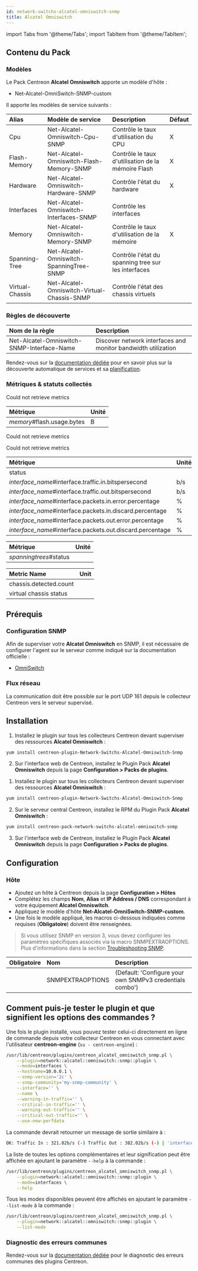 ```yaml
---
id: network-switchs-alcatel-omniswitch-snmp
title: Alcatel Omniswitch
---
```

import Tabs from '@theme/Tabs';
import TabItem from '@theme/TabItem';

## Contenu du Pack

### Modèles

Le Pack Centreon **Alcatel Omniswitch** apporte un modèle d'hôte :

* Net-Alcatel-OmniSwitch-SNMP-custom

Il apporte les modèles de service suivants :

| Alias           | Modèle de service                           | Description                                               | Défaut |
|:----------------|:--------------------------------------------|:----------------------------------------------------------|:-------|
| Cpu             | Net-Alcatel-Omniswitch-Cpu-SNMP             | Contrôle le taux d'utilisation du CPU                     | X      |
| Flash-Memory    | Net-Alcatel-Omniswitch-Flash-Memory-SNMP    | Contrôle le taux d'utilisation de la mémoire Flash        | X      |
| Hardware        | Net-Alcatel-Omniswitch-Hardware-SNMP        | Contrôle l'état du hardware                               | X      |
| Interfaces      | Net-Alcatel-Omniswitch-Interfaces-SNMP      | Contrôle les interfaces                                   |        |
| Memory          | Net-Alcatel-Omniswitch-Memory-SNMP          | Contrôle le taux d'utilisation de la mémoire              | X      |
| Spanning-Tree   | Net-Alcatel-Omniswitch-SpanningTree-SNMP    | Contrôle l'état du spanning tree sur les interfaces       |        |
| Virtual-Chassis | Net-Alcatel-Omniswitch-Virtual-Chassis-SNMP | Contrôle l'état des chassis virtuels                      |        |

### Règles de découverte

<Tabs groupId="sync">
<TabItem value="Service" label="Service">

| Nom de la règle                            | Description                                                           |
|:-------------------------------------------|:----------------------------------------------------------------------|
| Net-Alcatel-Omniswitch-SNMP-Interface-Name | Discover network interfaces and monitor bandwidth utilization         |

Rendez-vous sur la [documentation dédiée](/docs/monitoring/discovery/services-discovery)
pour en savoir plus sur la découverte automatique de services et sa [planification](https://docs.centreon.com/fr/docs/monitoring/discovery/services-discovery/#r%C3%A8gles-de-d%C3%A9couverte).

</TabItem>
</Tabs>

### Métriques & statuts collectés

<Tabs groupId="sync">
<TabItem value="Cpu" label="Cpu">

Could not retrieve metrics

</TabItem>
<TabItem value="Flash-Memory" label="Flash-Memory">

| Métrique                   | Unité |
|:---------------------------|:------|
| *memory*#flash.usage.bytes | B     |

</TabItem>
<TabItem value="Hardware" label="Hardware">

Could not retrieve metrics

</TabItem>
<TabItem value="Memory" label="Memory">

Could not retrieve metrics

</TabItem>
<TabItem value="Interfaces" label="Interfaces">

| Métrique                                                  | Unité |
|:--------------------------------------------------------- |:----- |
| status                                                    |       |
| *interface_name*#interface.traffic.in.bitspersecond       | b/s   |
| *interface_name*#interface.traffic.out.bitspersecond      | b/s   |
| *interface_name*#interface.packets.in.error.percentage    | %     |
| *interface_name*#interface.packets.in.discard.percentage  | %     |
| *interface_name*#interface.packets.out.error.percentage   | %     |
| *interface_name*#interface.packets.out.discard.percentage | %     |

</TabItem>
<TabItem value="Spanning-Tree" label="Spanning-Tree">

| Métrique               | Unité |
|:-----------------------|:------|
| *spanningtrees*#status |       |

</TabItem>
<TabItem value="Virtual-Chassis" label="Virtual-Chassis">

| Metric Name            | Unit  |
|:-----------------------|:------|
| chassis.detected.count |       |
| virtual chassis status |       |

</TabItem>
</Tabs>

## Prérequis

### Configuration SNMP

Afin de superviser votre **Alcatel Omniswitch** en SNMP, il est nécessaire de configurer l'agent sur le serveur comme indiqué sur la documentation officielle :
* [OmniSwitch](https://www.al-enterprise.com/en/search#q=omniswitch&t=all&sort=relevancy)

### Flux réseau

La communication doit être possible sur le port UDP 161 depuis le collecteur
Centreon vers le serveur supervisé.

## Installation

<Tabs groupId="sync">
<TabItem value="Online License" label="Online License">

1. Installez le plugin sur tous les collecteurs Centreon devant superviser des ressources **Alcatel Omniswitch** :

```bash
yum install centreon-plugin-Network-Switchs-Alcatel-Omniswitch-Snmp
```

2. Sur l'interface web de Centreon, installez le Plugin Pack **Alcatel Omniswitch** depuis la page **Configuration > Packs de plugins**.

</TabItem>
<TabItem value="Offline License" label="Offline License">

1. Installez le plugin sur tous les collecteurs Centreon devant superviser des ressources **Alcatel Omniswitch** :

```bash
yum install centreon-plugin-Network-Switchs-Alcatel-Omniswitch-Snmp
```

2. Sur le serveur central Centreon, installez le RPM du Plugin Pack **Alcatel Omniswitch** :

```bash
yum install centreon-pack-network-switchs-alcatel-omniswitch-snmp
```

3. Sur l'interface web de Centreon, installez le Plugin Pack **Alcatel Omniswitch** depuis la page **Configuration > Packs de plugins**.

</TabItem>
</Tabs>

## Configuration

### Hôte

* Ajoutez un hôte à Centreon depuis la page **Configuration > Hôtes**
* Complétez les champs **Nom**, **Alias** et **IP Address / DNS** correspondant à votre équipement **Alcatel Omniswitch**.
* Appliquez le modèle d'hôte **Net-Alcatel-OmniSwitch-SNMP-custom**.
* Une fois le modèle appliqué, les macros ci-dessous indiquées comme requises (**Obligatoire**) doivent être renseignées.

> Si vous utilisez SNMP en version 3, vous devez configurer les paramètres spécifiques associés via la macro SNMPEXTRAOPTIONS.
> Plus d'informations dans la section [Troubleshooting SNMP](../getting-started/how-to-guides/troubleshooting-plugins.md#snmpv3-options-mapping).

| Obligatoire | Nom              | Description                                              |
| :---------- | :--------------- | :------------------------------------------------------- |
|             | SNMPEXTRAOPTIONS | (Default: 'Configure your own SNMPv3 credentials combo') |

## Comment puis-je tester le plugin et que signifient les options des commandes ?

Une fois le plugin installé, vous pouvez tester celui-ci directement en ligne
de commande depuis votre collecteur Centreon en vous connectant avec
l'utilisateur **centreon-engine** (`su - centreon-engine`) :

```bash
/usr/lib/centreon/plugins/centreon_alcatel_omniswitch_snmp.pl \
    --plugin=network::alcatel::omniswitch::snmp::plugin \
    --mode=interfaces \
    --hostname=10.0.0.1 \
    --snmp-version='2c' \
    --snmp-community='my-snmp-community' \
    --interface='' \
    --name \
    --warning-in-traffic='' \
    --critical-in-traffic='' \
    --warning-out-traffic='' \
    --critical-out-traffic='' \
    --use-new-perfdata
```

La commande devrait retourner un message de sortie similaire à :

```bash
OK: Traffic In : 321.02b/s (-) Traffic Out : 382.02b/s (-) | 'interface.traffic.in.bitspersecond'=9000b/s;;;0; 'interface.traffic.out.bitspersecond'=9000b/s;;;0; 
```

La liste de toutes les options complémentaires et leur signification peut être
affichée en ajoutant le paramètre `--help` à la commande :

```bash
/usr/lib/centreon/plugins/centreon_alcatel_omniswitch_snmp.pl \
    --plugin=network::alcatel::omniswitch::snmp::plugin \
    --mode=interfaces \
    --help
```

Tous les modes disponibles peuvent être affichés en ajoutant le paramètre
`--list-mode` à la commande :

```bash
/usr/lib/centreon/plugins/centreon_alcatel_omniswitch_snmp.pl \
    --plugin=network::alcatel::omniswitch::snmp::plugin \
    --list-mode
```

### Diagnostic des erreurs communes

Rendez-vous sur la [documentation dédiée](../getting-started/how-to-guides/troubleshooting-plugins.md)
pour le diagnostic des erreurs communes des plugins Centreon.
